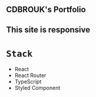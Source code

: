 ## CDBROUK's Portfolio

## This site is responsive

# `Stack`

- React
- React Router
- TypeScript
- Styled Component
